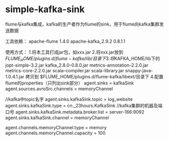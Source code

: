 simple-kafka-sink
=================

flume与kafka集成，kafka的生产者作为flume的sink，用于flume向kafka集群发送数据

工具依赖：
apache-flume 1.4.0
apache-kafka_2.9.2 0.8.1.1

使用方式：
1.将本工具打成jar包，如xxx.jar
2.将xxx.jar放到 $FLUME_HOME/plugins.d/flume-kafka/lib/目录下
3.将$KAFKA_HOME/lib下的
  jopt-simple-3.2.jar
  kafka_2.8.0-0.8.0.jar
  metrics-annotation-2.2.0.jar
  metrics-core-2.2.0.jar
  scala-compiler.jar
  scala-library.jar
  snappy-java-1.0.4.1.jar
  拷贝到
   $FLUME_HOME/plugins.d/flume-kafka/libext/目录下
4.配置flume的properties（只列出sink部分）
  agent.sinks = kafkaSink
  agent.sources.avroSrc.channels = memoryChannel

  //kafka中topic名字
  agent.sinks.kafkaSink.topic = log_website
  agent.sinks.kafkaSink.type = cn._23hours.KafkaSink
  //kafka集群的机器及端口号
  agent.sinks.kafkaSink.metadata.broker.list = server-166:9092
  agent.sinks.kafkaSink.channel = memoryChannel

  agent.channels.memoryChannel.type = memory
  agent.channels.memoryChannel.capacity = 100
